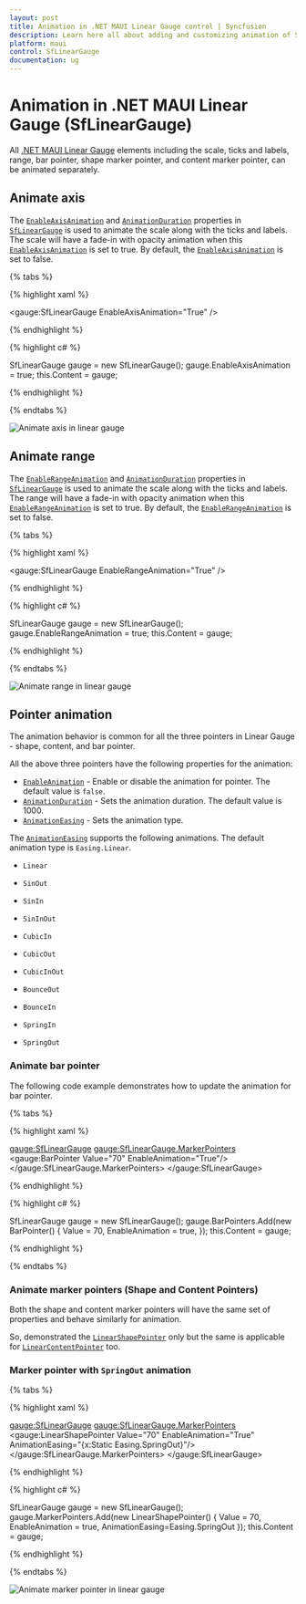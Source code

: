 ```yaml
---
layout: post
title: Animation in .NET MAUI Linear Gauge control | Syncfusion
description: Learn here all about adding and customizing animation of Syncfusion .NET MAUI Linear Gauge (SfLinearGauge) control and more.
platform: maui
control: SfLinearGauge
documentation: ug
---
```


# Animation in .NET MAUI Linear Gauge (SfLinearGauge)

All [.NET MAUI Linear Gauge](https://www.syncfusion.com/maui-controls/maui-linear-gauge) elements including the scale, ticks and labels, range, bar pointer, shape marker pointer, and content marker pointer, can be animated separately. 

## Animate axis

The [`EnableAxisAnimation`](https://help.syncfusion.com/cr/maui/Syncfusion.Maui.Gauges.SfLinearGauge.html#Syncfusion_Maui_Gauges_SfLinearGauge_EnableAxisAnimation) and [`AnimationDuration`](https://help.syncfusion.com/cr/maui/Syncfusion.Maui.Gauges.SfLinearGauge.html#Syncfusion_Maui_Gauges_SfLinearGauge_AnimationDuration) properties in [`SfLinearGauge`](https://help.syncfusion.com/cr/maui/Syncfusion.Maui.Gauges.SfLinearGauge.html?tabs=tabid-1) is used to animate the scale along with the ticks and labels. The scale will have a fade-in with opacity animation when this [`EnableAxisAnimation`](https://help.syncfusion.com/cr/maui/Syncfusion.Maui.Gauges.SfLinearGauge.html#Syncfusion_Maui_Gauges_SfLinearGauge_EnableAxisAnimation) is set to true. By default, the [`EnableAxisAnimation`](https://help.syncfusion.com/cr/maui/Syncfusion.Maui.Gauges.SfLinearGauge.html#Syncfusion_Maui_Gauges_SfLinearGauge_EnableAxisAnimation) is set to false. 

{% tabs %}

{% highlight xaml %}

 <gauge:SfLinearGauge EnableAxisAnimation="True" />

{% endhighlight %}

{% highlight c# %}

SfLinearGauge gauge = new SfLinearGauge();
		gauge.EnableAxisAnimation = true;
		this.Content = gauge;

{% endhighlight %}

{% endtabs %}

![Animate axis in linear gauge](images/animation/animation_axis.gif)

## Animate range

The [`EnableRangeAnimation`](https://help.syncfusion.com/cr/maui/Syncfusion.Maui.Gauges.SfLinearGauge.html#Syncfusion_Maui_Gauges_SfLinearGauge_EnableRangeAnimation) and [`AnimationDuration`](https://help.syncfusion.com/cr/maui/Syncfusion.Maui.Gauges.SfLinearGauge.html#Syncfusion_Maui_Gauges_SfLinearGauge_AnimationDuration) properties in [`SfLinearGauge`](https://help.syncfusion.com/cr/maui/Syncfusion.Maui.Gauges.SfLinearGauge.html?tabs=tabid-1) is used to animate the scale along with the ticks and labels. The range will have a fade-in with opacity animation when this [`EnableRangeAnimation`](https://help.syncfusion.com/cr/maui/Syncfusion.Maui.Gauges.SfLinearGauge.html#Syncfusion_Maui_Gauges_SfLinearGauge_EnableRangeAnimation) is set to true. By default, the [`EnableRangeAnimation`](https://help.syncfusion.com/cr/maui/Syncfusion.Maui.Gauges.SfLinearGauge.html#Syncfusion_Maui_Gauges_SfLinearGauge_EnableRangeAnimation) is set to false.

{% tabs %}

{% highlight xaml %}

 <gauge:SfLinearGauge EnableRangeAnimation="True" />

{% endhighlight %}

{% highlight c# %}

SfLinearGauge gauge = new SfLinearGauge();
		gauge.EnableRangeAnimation = true;
		this.Content = gauge;

{% endhighlight %}

{% endtabs %}

![Animate range in linear gauge](images/animation/animation_range.gif)

## Pointer animation

The animation behavior is common for all the three pointers in Linear Gauge - shape, content, and bar pointer.

All the above three pointers have the following properties for the animation:

*  [`EnableAnimation`](https://help.syncfusion.com/cr/maui/Syncfusion.Maui.Gauges.LinearPointer.html#Syncfusion_Maui_Gauges_LinearPointer_EnableAnimation) - Enable or disable the animation for pointer. The default value is `false`.
*  [`AnimationDuration`](https://help.syncfusion.com/cr/maui/Syncfusion.Maui.Gauges.LinearPointer.html#Syncfusion_Maui_Gauges_LinearPointer_AnimationDuration) - Sets the animation duration. The default value is 1000.
*  [`AnimationEasing`](https://help.syncfusion.com/cr/maui/Syncfusion.Maui.Gauges.LinearPointer.html#Syncfusion_Maui_Gauges_LinearPointer_AnimationEasing) - Sets the animation type. 

The [`AnimationEasing`](https://help.syncfusion.com/cr/maui/Syncfusion.Maui.Gauges.LinearPointer.html#Syncfusion_Maui_Gauges_LinearPointer_AnimationEasing) supports the following animations. The default animation type is `Easing.Linear`.

* `Linear`

* `SinOut`

* `SinIn`

* `SinInOut`

* `CubicIn`

* `CubicOut`

* `CubicInOut`

* `BounceOut`

* `BounceIn`

* `SpringIn`

* `SpringOut`

### Animate bar pointer

The following code example demonstrates how to update the animation for bar pointer.

{% tabs %}

{% highlight xaml %}

 <gauge:SfLinearGauge>
                <gauge:SfLinearGauge.MarkerPointers>
                    <gauge:BarPointer Value="70" EnableAnimation="True"/>
                </gauge:SfLinearGauge.MarkerPointers>
            </gauge:SfLinearGauge>

{% endhighlight %}

{% highlight c# %}

 SfLinearGauge gauge = new SfLinearGauge();
        gauge.BarPointers.Add(new BarPointer()
        {
            Value = 70,
            EnableAnimation = true,
        });
	this.Content = gauge;

{% endhighlight %}

{% endtabs %}

### Animate marker pointers (Shape and Content Pointers)

Both the shape and content marker pointers will have the same set of properties and behave similarly for animation. 

So, demonstrated the [`LinearShapePointer`](https://help.syncfusion.com/cr/maui/Syncfusion.Maui.Gauges.LinearShapePointer.html) only but the same is applicable for [`LinearContentPointer`](https://help.syncfusion.com/cr/maui/Syncfusion.Maui.Gauges.LinearContentPointer.html) too. 

### Marker pointer with `SpringOut` animation

{% tabs %}

{% highlight xaml %}

 <gauge:SfLinearGauge>
                <gauge:SfLinearGauge.MarkerPointers>
                    <gauge:LinearShapePointer Value="70" EnableAnimation="True" 
                              AnimationEasing="{x:Static Easing.SpringOut}"/>
                </gauge:SfLinearGauge.MarkerPointers>
            </gauge:SfLinearGauge>

{% endhighlight %}

{% highlight c# %}

SfLinearGauge gauge = new SfLinearGauge();
		gauge.MarkerPointers.Add(new LinearShapePointer()
		{
			Value = 70,
			EnableAnimation = true,
			AnimationEasing=Easing.SpringOut
		});
		this.Content = gauge;

{% endhighlight %}

{% endtabs %}

![Animate marker pointer in linear gauge](images/animation/bounceout.gif)





